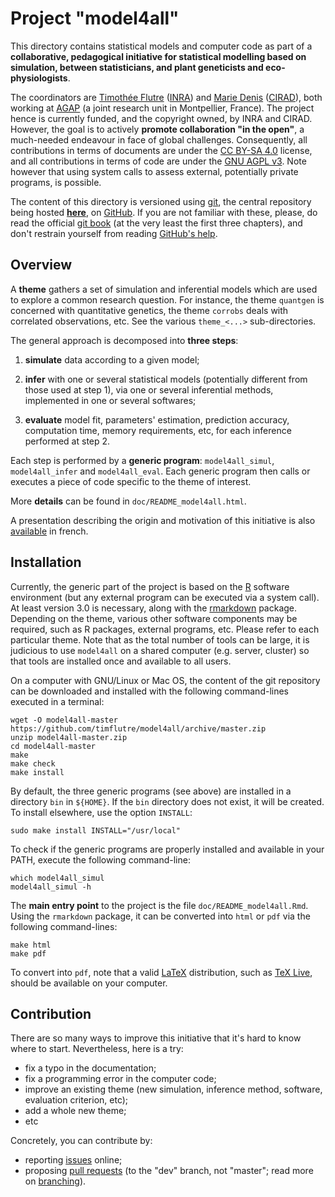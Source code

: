Project "model4all"
===================

This directory contains statistical models and computer code as part of a **collaborative, pedagogical initiative for statistical modelling based on simulation, between statisticians, and plant geneticists and eco-physiologists**.

The coordinators are [Timothée Flutre](http://openwetware.org/wiki/User:Timothee_Flutre) ([INRA](https://en.wikipedia.org/wiki/Institut_national_de_la_recherche_agronomique)) and [Marie Denis](https://www.researchgate.net/profile/Marie_Denis2) ([CIRAD](https://en.wikipedia.org/wiki/Centre_de_coop%C3%A9ration_internationale_en_recherche_agronomique_pour_le_d%C3%A9veloppement)), both working at [AGAP](http://umr-agap.cirad.fr/en) (a joint research unit in Montpellier, France).
The project hence is currently funded, and the copyright owned, by INRA and CIRAD.
However, the goal is to actively **promote collaboration "in the open"**, a much-needed endeavour in face of global challenges.
Consequently, all contributions in terms of documents are under the [CC BY-SA 4.0](http://creativecommons.org/licenses/by-sa/4.0/) license, and all contributions in terms of code are under the [GNU AGPL v3](https://www.gnu.org/licenses/agpl.html).
Note however that using system calls to assess external, potentially private programs, is possible.

The content of this directory is versioned using [git](https://en.wikipedia.org/wiki/Git_(software)), the central repository being hosted [**here**](https://github.com/timflutre/model4all), on [GitHub](https://en.wikipedia.org/wiki/GitHub).
If you are not familiar with these, please, do read the official [git book](https://www.git-scm.com/book/en/v2) (at the very least the first three chapters), and don't restrain yourself from reading [GitHub's help](https://help.github.com/).


Overview
--------

A **theme** gathers a set of simulation and inferential models which are used to explore a common research question.
For instance, the theme `quantgen` is concerned with quantitative genetics, the theme `corrobs` deals with correlated observations, etc.
See the various `theme_<...>` sub-directories.

The general approach is decomposed into **three steps**:

1. **simulate** data according to a given model;

2. **infer** with one or several statistical models (potentially different from those used at step 1), via one or several inferential methods, implemented in one or several softwares;

3. **evaluate** model fit, parameters' estimation, prediction accuracy, computation time, memory requirements, etc, for each inference performed at step 2.

Each step is performed by a **generic program**: `model4all_simul`, `model4all_infer` and `model4all_eval`.
Each generic program then calls or executes a piece of code specific to the theme of interest.

More **details** can be found in `doc/README_model4all.html`.

A presentation describing the origin and motivation of this initiative is also [available](http://prodinra.inra.fr/?locale=en#!ConsultNotice:359165) in french.


Installation
------------

Currently, the generic part of the project is based on the [R](https://en.wikipedia.org/wiki/R_(programming_language)) software environment (but any external program can be executed via a system call).
At least version 3.0 is necessary, along with the [rmarkdown](https://cran.r-project.org/package=rmarkdown) package.
Depending on the theme, various other software components may be required, such as R packages, external programs, etc.
Please refer to each particular theme.
Note that as the total number of tools can be large, it is judicious to use `model4all` on a shared computer (e.g. server, cluster) so that tools are installed once and available to all users.

On a computer with GNU/Linux or Mac OS, the content of the git repository can be downloaded and installed with the following command-lines executed in a terminal:

```
wget -O model4all-master https://github.com/timflutre/model4all/archive/master.zip
unzip model4all-master.zip
cd model4all-master
make
make check
make install
```

By default, the three generic programs (see above) are installed in a directory `bin` in `${HOME}`.
If the `bin` directory does not exist, it will be created.
To install elsewhere, use the option `INSTALL`:

```
sudo make install INSTALL="/usr/local"
```

To check if the generic programs are properly installed and available in your PATH, execute the following command-line:

```
which model4all_simul
model4all_simul -h
```

The **main entry point** to the project is the file `doc/README_model4all.Rmd`.
Using the `rmarkdown` package, it can be converted into `html` or `pdf` via the following command-lines:

```
make html
make pdf
```

To convert into `pdf`, note that a valid [LaTeX](https://en.wikipedia.org/wiki/LaTeX) distribution, such as [TeX Live](https://en.wikipedia.org/wiki/TeX_Live), should be available on your computer.


Contribution
------------

There are so many ways to improve this initiative that it's hard to know where to start.
Nevertheless, here is a try:
- fix a typo in the documentation;
- fix a programming error in the computer code;
- improve an existing theme (new simulation, inference method, software, evaluation criterion, etc);
- add a whole new theme;
- etc

Concretely, you can contribute by:
- reporting [issues](https://github.com/timflutre/model4all/issues) online;
- proposing [pull requests](https://github.com/timflutre/model4all/pulls) (to the "dev" branch, not "master"; read more on [branching](https://www.git-scm.com/book/en/v2/Git-Branching-Branches-in-a-Nutshell)).
